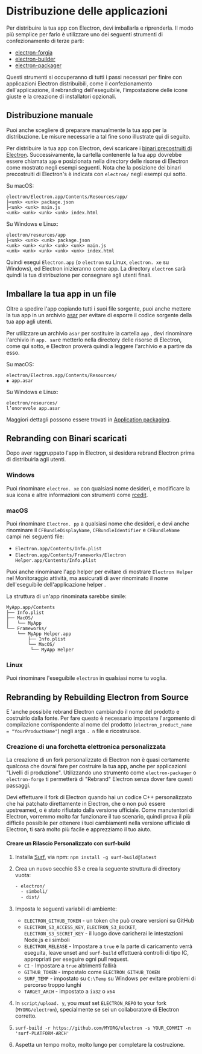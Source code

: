 # Distribuzione delle applicazioni

Per distribuire la tua app con Electron, devi imballarla e riprenderla. Il modo più semplice per farlo è utilizzare uno dei seguenti strumenti di confezionamento di terze parti:

* [electron-forgia](https://github.com/electron-userland/electron-forge)
* [electron-builder](https://github.com/electron-userland/electron-builder)
* [electron-packager](https://github.com/electron/electron-packager)

Questi strumenti si occuperanno di tutti i passi necessari per finire con applicazioni Electron distribuibili, come il confezionamento dell'applicazione, il rebranding dell'eseguibile, l'impostazione delle icone giuste e la creazione di installatori opzionali.

## Distribuzione manuale

Puoi anche scegliere di preparare manualmente la tua app per la distribuzione. Le misure necessarie a tal fine sono illustrate qui di seguito.

Per distribuire la tua app con Electron, devi scaricare i [binari precostruiti di Electron](https://github.com/electron/electron/releases). Successivamente, la cartella contenente la tua app dovrebbe essere chiamata `app` e posizionata nella directory delle risorse di Electron come mostrato negli esempi seguenti. Nota che la posizione dei binari precostruiti di Electron's è indicata con `electron/` negli esempi qui sotto.

Su macOS:

```plaintext
electron/Electron.app/Contents/Resources/app/
├<unk> <unk> package.json
├<unk> <unk> main.js
<unk> <unk> <unk> <unk> index.html
```

Su Windows e Linux:

```plaintext
electron/resources/app
├<unk> <unk> <unk> package.json
<unk> <unk> <unk> <unk> <unk> main.js
<unk> <unk> <unk> <unk> <unk> index.html
```

Quindi esegui `Electron.app` (o `electron` su Linux, `electron. xe` su Windows), ed Electron inizieranno come app. La directory `electron` sarà quindi la tua distribuzione per consegnare agli utenti finali.

## Imballare la tua app in un file

Oltre a spedire l'app copiando tutti i suoi file sorgente, puoi anche mettere la tua app in un archivio [asar](https://github.com/electron/asar) per evitare di esporre il codice sorgente della tua app agli utenti.

Per utilizzare un archivio `asar` per sostituire la cartella `app` , devi rinominare l'archivio in `app. sar`e metterlo nella directory delle risorse di Electron, come qui sotto, e Electron proverà quindi a leggere l'archivio e a partire da esso.

Su macOS:

```plaintext
electron/Electron.app/Contents/Resources/
◆ app.asar
```

Su Windows e Linux:

```plaintext
electron/resources/
l’onorevole app.asar
```

Maggiori dettagli possono essere trovati in [Application packaging](application-packaging.md).

## Rebranding con Binari scaricati

Dopo aver raggruppato l'app in Electron, si desidera rebrand Electron prima di distribuirla agli utenti.

### Windows

Puoi rinominare `electron. xe` con qualsiasi nome desideri, e modificare la sua icona e altre informazioni con strumenti come [rcedit](https://github.com/electron/rcedit).

### macOS

Puoi rinominare `Electron. pp` a qualsiasi nome che desideri, e devi anche rinominare il `CFBundleDisplayName`, `CFBundleIdentifier` e `CFBundleName` campi nei seguenti file:

* `Electron.app/Contents/Info.plist`
* `Electron.app/Contents/Frameworks/Electron Helper.app/Contents/Info.plist`

Puoi anche rinominare l'app helper per evitare di mostrare `Electron Helper` nel Monitoraggio attività, ma assicurati di aver rinominato il nome dell'eseguibile dell'applicazione helper .

La struttura di un'app rinominata sarebbe simile:

```plaintext
MyApp.app/Contents
├── Info.plist
├── MacOS/
│   └── MyApp
└── Frameworks/
    └── MyApp Helper.app
        ├── Info.plist
        └── MacOS/
         └── MyApp Helper
```

### Linux

Puoi rinominare l'eseguibile `electron` in qualsiasi nome tu voglia.

## Rebranding by Rebuilding Electron from Source

E 'anche possibile rebrand Electron cambiando il nome del prodotto e costruirlo dalla fonte. Per fare questo è necessario impostare l'argomento di compilazione corrispondente al nome del prodotto (`electron_product_name = "YourProductName"`) negli args `. n` file e ricostruisce.

### Creazione di una forchetta elettronica personalizzata

La creazione di un fork personalizzato di Electron non è quasi certamente qualcosa che dovrai fare per costruire la tua app, anche per applicazioni "Livelli di produzione". Utilizzando uno strumento come `electron-packager` o `electron-forge` ti permetterà di "Rebrand" Electron senza dover fare questi passaggi.

Devi effettuare il fork di Electron quando hai un codice C++ personalizzato che hai patchato direttamente in Electron, che o non può essere upstreamed, o è stato rifiutato dalla versione ufficiale. Come manutentori di Electron, vorremmo molto far funzionare il tuo scenario, quindi prova il più difficile possibile per ottenere i tuoi cambiamenti nella versione ufficiale di Electron, ti sarà molto più facile e apprezziamo il tuo aiuto.

#### Creare un Rilascio Personalizzato con surf-build

1. Installa [Surf](https://github.com/surf-build/surf), via npm: `npm install -g surf-build@latest`

2. Crea un nuovo secchio S3 e crea la seguente struttura di directory vuota:

    ```sh
    - electron/
      - simboli/
      - dist/
    ```

3. Imposta le seguenti variabili di ambiente:

   * `ELECTRON_GITHUB_TOKEN` - un token che può creare versioni su GitHub
   * `ELECTRON_S3_ACCESS_KEY`, `ELECTRON_S3_BUCKET`, `ELECTRON_S3_SECRET_KEY` - il luogo dove caricherai le intestazioni Node.js e i simboli
   * `ELECTRON_RELEASE` - Impostare a `true` e la parte di caricamento verrà eseguita, leave unset and `surf-build` effettuerà controlli di tipo IC, appropriati per eseguire ogni pull request.
   * `CI` - Impostare a `true` altrimenti fallirà
   * `GITHUB_TOKEN` - impostalo come `ELECTRON_GITHUB_TOKEN`
   * `SURF_TEMP` - impostato su `C:\Temp` su Windows per evitare problemi di percorso troppo lunghi
   * `TARGET_ARCH` - impostato a `ia32` o `x64`

4. In `script/upload. y`, you _must_ set `ELECTRON_REPO` to your fork (`MYORG/electron`), specialmente se sei un collaboratore di Electron corretto.

5. `surf-build -r https://github.com/MYORG/electron -s YOUR_COMMIT -n 'surf-PLATFORM-ARCH'`

6. Aspetta un tempo molto, molto lungo per completare la costruzione.
